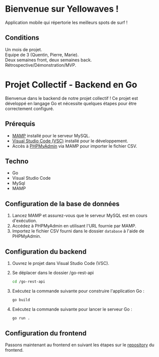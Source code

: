 # Bienvenue sur Yellowaves !  
Application mobile qui répertorie les meilleurs spots de surf !

## Conditions  
Un mois de projet.  
Equipe de 3 (Quentin, Pierre, Marie).  
Deux semaines front, deux semaines back.  
Rétrospective/Démonstration/MVP.  

# Projet Collectif - Backend en Go

Bienvenue dans le backend de notre projet collectif ! Ce projet est développé en langage Go et nécessite quelques étapes pour être correctement configuré.

## Prérequis

- [MAMP](https://www.mamp.info/) installé pour le serveur MySQL.
- [Visual Studio Code (VSC)](https://code.visualstudio.com/) installé pour le développement.
- Accès à [PHPMyAdmin](http://localhost:8888/phpmyadmin/) via MAMP pour importer le fichier CSV.

## Techno  
- Go
- Visual Studio Code
- MySql
- MAMP

## Configuration de la base de données

1. Lancez MAMP et assurez-vous que le serveur MySQL est en cours d'exécution.
2. Accédez à PHPMyAdmin en utilisant l'URL fournie par MAMP.
3. Importez le fichier CSV fourni dans le dossier `database` à l'aide de PHPMyAdmin.

## Configuration du backend

1. Ouvrez le projet dans Visual Studio Code (VSC).
2. Se déplacer dans le dossier /go-rest-api

   ```bash
   cd /go-rest-api
   
4. Exécutez la commande suivante pour construire l'application Go :

   ```bash
   go build

5. Exécutez la commande suivante pour lancer le serveur Go :
   
   ```bash
   go run . 

## Configuration du frontend

   Passons maintenant au frontend en suivant les étapes sur le [repository](https://github.com/adatechschool/projet-collectif-mobile-front-yellowaves) du frontend.
